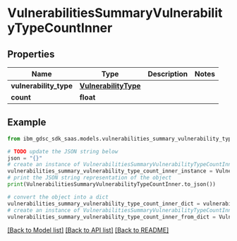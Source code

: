 # VulnerabilitiesSummaryVulnerabilityTypeCountInner


## Properties

Name | Type | Description | Notes
------------ | ------------- | ------------- | -------------
**vulnerability_type** | [**VulnerabilityType**](VulnerabilityType.md) |  | 
**count** | **float** |  | 

## Example

```python
from ibm_gdsc_sdk_saas.models.vulnerabilities_summary_vulnerability_type_count_inner import VulnerabilitiesSummaryVulnerabilityTypeCountInner

# TODO update the JSON string below
json = "{}"
# create an instance of VulnerabilitiesSummaryVulnerabilityTypeCountInner from a JSON string
vulnerabilities_summary_vulnerability_type_count_inner_instance = VulnerabilitiesSummaryVulnerabilityTypeCountInner.from_json(json)
# print the JSON string representation of the object
print(VulnerabilitiesSummaryVulnerabilityTypeCountInner.to_json())

# convert the object into a dict
vulnerabilities_summary_vulnerability_type_count_inner_dict = vulnerabilities_summary_vulnerability_type_count_inner_instance.to_dict()
# create an instance of VulnerabilitiesSummaryVulnerabilityTypeCountInner from a dict
vulnerabilities_summary_vulnerability_type_count_inner_from_dict = VulnerabilitiesSummaryVulnerabilityTypeCountInner.from_dict(vulnerabilities_summary_vulnerability_type_count_inner_dict)
```
[[Back to Model list]](../README.md#documentation-for-models) [[Back to API list]](../README.md#documentation-for-api-endpoints) [[Back to README]](../README.md)


